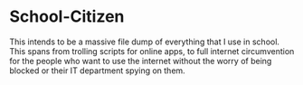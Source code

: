 # School-Citizen
This intends to be a massive file dump of everything that I use in school. This spans from trolling scripts for online apps, to full internet circumvention for the people who want to use the internet without the worry of being blocked or their IT department spying on them. 
